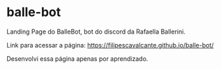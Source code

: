# balle-bot
Landing Page do BalleBot, bot do discord da Rafaella Ballerini.

Link para acessar a página: https://filipescavalcante.github.io/balle-bot/

Desenvolvi essa página apenas por aprendizado.
